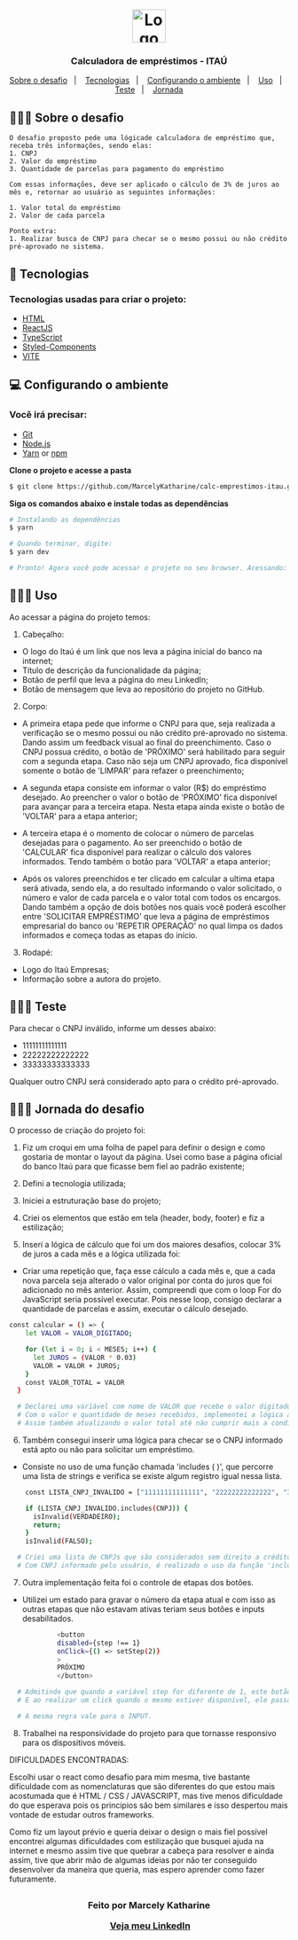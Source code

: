<h1 align="center">
  <img alt="Logo" src="https://www.itau.com.br/media/dam/m/44c875ea1f4b31e2/webimage-logo_cmsless_varejo.png" width="60px">
</h1>

<h3 align="center">
  Calculadora de empréstimos - ITAÚ
</h3>

<p align="center">
  <a href="#about">Sobre o desafio</a>&nbsp;&nbsp;&nbsp;|&nbsp;&nbsp;&nbsp;
  <a href="#technologies">Tecnologias</a>&nbsp;&nbsp;&nbsp;|&nbsp;&nbsp;&nbsp;
  <a href="#started">Configurando o ambiente</a>&nbsp;&nbsp;&nbsp;|&nbsp;&nbsp;&nbsp;
  <a href="#use">Uso</a>&nbsp;&nbsp;&nbsp;|&nbsp;&nbsp;&nbsp;
  <a href="#test">Teste</a>&nbsp;&nbsp;&nbsp;|&nbsp;&nbsp;&nbsp;
  <a href="#experience">Jornada</a>
</p>

<div id="about"></div>

## 💇🏻‍♂️ Sobre o desafio

    O desafio proposto pede uma lógicade calculadora de empréstimo que, receba três informações, sendo elas:
    1. CNPJ
    2. Valor do empréstimo
    3. Quantidade de parcelas para pagamento do empréstimo

    Com essas informações, deve ser aplicado o cálculo de 3% de juros ao mês e, retornar ao usuário as seguintes informações:

    1. Valor total do empréstimo
    2. Valor de cada parcela

    Ponto extra:
    1. Realizar busca de CNPJ para checar se o mesmo possui ou não crédito pré-aprovado no sistema.

<div id="technologies"></div>

## 🚀 Tecnologias

### Tecnologias usadas para criar o projeto:

- [HTML](https://developer.mozilla.org/pt-BR/docs/Web/HTML)
- [ReactJS](https://pt-br.reactjs.org/)
- [TypeScript](https://www.typescriptlang.org/)
- [Styled-Components](https://styled-components.com/)
- [VITE](https://vitejs.dev/)

<div id="started"></div>

## 💻 Configurando o ambiente

### Você irá precisar:

- [Git](https://git-scm.com/)
- [Node.js](https://nodejs.org/en/)
- [Yarn](https://classic.yarnpkg.com/) or [npm](https://www.npmjs.com/)

**Clone o projeto e acesse a pasta**

```bash
$ git clone https://github.com/MarcelyKatharine/calc-emprestimos-itau.git && cd calc-emprestimos-itau
```

**Siga os comandos abaixo e instale todas as dependências**

```bash
# Instalando as dependências
$ yarn

# Quando terminar, digite:
$ yarn dev

# Pronto! Agora você pode acessar o projeto no seu browser. Acessando: http://localhost:5173/
```

<div id="use"></div>

## 👨🏻‍💻 Uso

Ao acessar a página do projeto temos:

1. Cabeçalho:

- O logo do Itaú é um link que nos leva a página inicial do banco na internet;
- Título de descrição da funcionalidade da página;
- Botão de perfil que leva a página do meu LinkedIn;
- Botão de mensagem que leva ao repositório do projeto no GitHub.

2. Corpo:

- A primeira etapa pede que informe o CNPJ para que, seja realizada a verificação se o mesmo possui ou não crédito pré-aprovado no sistema. Dando assim um feedback visual ao final do preenchimento. Caso o CNPJ possua crédito, o botão de 'PRÓXIMO' será habilitado para seguir com a segunda etapa. Caso não seja um CNPJ aprovado, fica disponível somente o botão de 'LIMPAR' para refazer o preenchimento;

- A segunda etapa consiste em informar o valor (R$) do empréstimo desejado. Ao preencher o valor o botão de 'PRÓXIMO' fica disponível para avançar para a terceira etapa. Nesta etapa ainda existe o botão de 'VOLTAR' para a etapa anterior;

- A terceira etapa é o momento de colocar o número de parcelas desejadas para o pagamento. Ao ser preenchido o botão de 'CALCULAR' fica disponível para realizar o cálculo dos valores informados. Tendo também o botão para 'VOLTAR' a etapa anterior;

- Após os valores preenchidos e ter clicado em calcular a ultima etapa será ativada, sendo ela, a do resultado informando o valor solicitado, o número e valor de cada parcela e o valor total com todos os encargos. Dando também a opção de dois botões nos quais você poderá escolher entre 'SOLICITAR EMPRÉSTIMO' que leva a página de empréstimos empresarial do banco ou 'REPETIR OPERAÇÃO' no qual limpa os dados informados e começa todas as etapas do início.

3. Rodapé:

- Logo do Itaú Empresas;
- Informação sobre a autora do projeto.

<div id="test"></div>

## 👨🏻‍💻 Teste

Para checar o CNPJ inválido, informe um desses abaixo:

- 11111111111111
- 22222222222222
- 33333333333333

Qualquer outro CNPJ será considerado apto para o crédito pré-aprovado.

<div id="experience"></div>

## 👨🏻‍💻 Jornada do desafio

O processo de criação do projeto foi:

1. Fiz um croqui em uma folha de papel para definir o design e como gostaria de montar o layout da página. Usei como base a página oficial do banco Itaú para que ficasse bem fiel ao padrão existente;

2. Defini a tecnologia utilizada;

3. Iniciei a estruturação base do projeto;

4. Criei os elementos que estão em tela (header, body, footer) e fiz a estilização;

5. Inseri a lógica de cálculo que foi um dos maiores desafios, colocar 3% de juros a cada mês e a lógica utilizada foi:

- Criar uma repetição que, faça esse cálculo a cada mês e, que a cada nova parcela seja alterado o valor original por conta do juros que foi adicionado no mês anterior.
  Assim, compreendi que com o loop For do JavaScript seria possível executar. Pois nesse loop, consigo declarar a quantidade de parcelas e assim, executar o cálculo desejado.

```bash
const calcular = () => {
    let VALOR = VALOR_DIGITADO;

    for (let i = 0; i < MESES; i++) {
      let JUROS = (VALOR * 0.03)
      VALOR = VALOR + JUROS;
    }
    const VALOR_TOTAL = VALOR
  }

  # Declarei uma variável com nome de VALOR que recebe o valor digitado pelo usuário no input;
  # Com o valor e quantidade de meses recebidos, implementei a lógica acima que a cada mês é atualizada um novo valor de juros, representado pela variável JUROS.
  # Assim também atualizando o valor total até não cumprir mais a condição do looping e no final retornar e gravar o valor com todos os encargos de todos os meses na constante VALOR TOTAL.
```

6. Também consegui inserir uma lógica para checar se o CNPJ informado está apto ou não para solicitar um empréstimo.

- Consiste no uso de uma função chamada 'includes ( )', que percorre uma lista de strings e verifica se existe algum registro igual nessa lista.

```bash
    const LISTA_CNPJ_INVALIDO = ["11111111111111", "22222222222222", "33333333333333"]

    if (LISTA_CNPJ_INVALIDO.includes(CNPJ)) {
      isInvalid(VERDADEIRO);
      return;
    }
    isInvalid(FALSO);

  # Criei uma lista de CNPJs que são considerados sem direito a crédito pré-aprovado, sendo uma const chamada LISTA_CNPJ_INVALIDO.
  # Com CNPJ informado pelo usuário, é realizado o uso da função 'includes()' que checa se o CNPJ existe em nossa lista e unido a um IF seta um estado booleano como VERDADEIRO se existir ou como FALSO se não existir.
```

7. Outra implementação feita foi o controle de etapas dos botões.

- Utilizei um estado para gravar o número da etapa atual e com isso as outras etapas que não estavam ativas teriam seus botões e inputs desabilitados.

```bash
            <button
            disabled={step !== 1}
            onClick={() => setStep(2)}
            >
            PRÓXIMO
            </button>

  # Admitindo que quando a variável step for diferente de 1, este botão estará desabilitado.
  # E ao realizar um click quando o mesmo estiver disponível, ele passa para o step seguinte (2).

  # A mesma regra vale para o INPUT.
```

8. Trabalhei na responsividade do projeto para que tornasse responsivo para os dispositivos móveis.

DIFICULDADES ENCONTRADAS:

Escolhi usar o react como desafio para mim mesma, tive bastante dificuldade com as nomenclaturas que são diferentes do que estou mais acostumada que é HTML / CSS / JAVASCRIPT, mas tive menos dificuldade do que esperava pois os principios são bem similares e isso despertou mais vontade de estudar outros frameworks.

Como fiz um layout prévio e queria deixar o design o mais fiel possível encontrei algumas dificuldades com estilização que busquei ajuda na internet e mesmo assim tive que quebrar a cabeça para resolver e ainda assim, tive que abrir mão de algumas ideias por não ter conseguido desenvolver da maneira que queria, mas espero aprender como fazer futuramente.

##

<h3 align="center">
  Feito por Marcely Katharine

&nbsp;[Veja meu LinkedIn](https://www.linkedin.com/in/marcely-katharine-280a46159/)

</h3>
